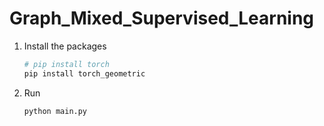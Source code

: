 # Graph_Mixed_Supervised_Learning

1. Install the packages
     ```python
     # pip install torch    
     pip install torch_geometric
     ```



2. Run
     ```python
     python main.py   
     ```


